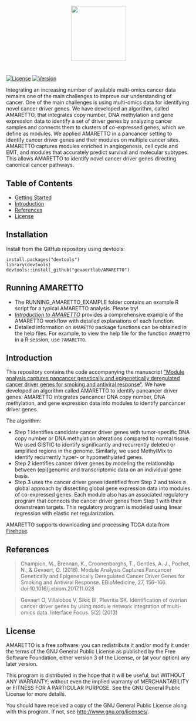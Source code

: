 [//]: # (TODO: Bioconductor support?)
[//]: # (TODO: Some examples)

<p align="center">
  <a href="https://github.com/gevaertlab/AMARETTO">
    <img height="150" src="https://github.com/gevaertlab/AMARETTO/blob/develop/files/logo.jpg">
  </a>
  <h1 align="center"></h1>
</p>


[![License](https://img.shields.io/badge/license-GPL-yellow.svg)](https://opensource.org/licenses/GPL-2.0)
[![Version](https://img.shields.io/badge/version-0.99.1-lightgrey.svg)]()

Integrating an increasing number of available multi-omics cancer data remains one of the main challenges to improve our understanding of cancer. One of the main challenges is using multi-omics data for identifying novel cancer driver genes. We have developed an algorithm, called AMARETTO, that integrates copy number, DNA methylation and gene expression data to identify a set of driver genes by analyzing cancer samples and connects them to clusters of co-expressed genes, which we define as modules. We applied AMARETTO in a pancancer setting to identify cancer driver genes and their modules on multiple cancer sites. AMARETTO captures modules enriched in angiogenesis, cell cycle and EMT, and modules that accurately predict survival and molecular subtypes. This allows AMARETTO to identify novel cancer driver genes directing canonical cancer pathways.

## Table of Contents

- [Getting Started](#getting-started)
- [Introduction](#introduction)
- [References](#references)
- [License](#license)

## Installation

Install from the GitHub repository using devtools:

    install.packages("devtools")
    library(devtools)
    devtools::install_github("gevaertlab/AMARETTO")

## Running AMARETTO

* The RUNNING_AMARETTO_EXAMPLE folder contains an example R script for a typical AMARETTO analysis. Please try!
* [*Introduction to AMARETTO*](https://nbviewer.jupyter.org/github/gevaertlab/AMARETTO/blob/develop/files/AMARETTO_vignette.pdf) provides a comprehensive example of the AMARETTO workflow with detailed  explanations of each function.</br> 
* Detailed information on `AMARETTO` package functions can be obtained in the help files. For example, to view the help file for the function `AMARETTO` in a R session, use `?AMARETTO`.

## Introduction

This repository contains the code accompanying the manuscript ["Module analysis captures pancancer genetically and epigenetically deregulated cancer driver genes for smoking and antiviral response"](https://www.sciencedirect.com/science/article/pii/S2352396417304723).
We have developed an algorithm called AMARETTO to identify pancancer driver genes. AMARETTO integrates pancancer DNA copy number, DNA methylation, and gene expression data into modules to identify pancancer driver genes. 

The algorithm: 
* Step 1 identifies candidate cancer driver genes with tumor-specific DNA copy number or DNA methylation alterations compared to normal tissue. We used GISTIC to identify significantly and recurrently deleted or amplified regions in the genome. Similarly, we used MethylMix to identify recurrently hyper- or hypomethylated genes. 
* Step 2 identifies cancer driver genes by modeling the relationship between (epi)genomic and transcriptomic data on an individual gene basis.
* Step 3 uses the cancer driver genes identified from Step 2 and takes a global approach by dissecting global gene expression data into modules of co-expressed genes. Each module also has an associated regulatory program that connects the cancer driver genes from Step 1 with their downstream targets. This regulatory program is modeled using linear regression with elastic net regularization.
 
AMARETTO supports downloading and processing TCGA data from [Firehose](https://gdac.broadinstitute.org/).



## References

>Champion, M., Brennan, K., Croonenborghs, T., Gentles, A. J., Pochet, N., & Gevaert, O. (2018). Module Analysis Captures Pancancer Genetically and Epigenetically Deregulated Cancer Driver Genes for Smoking and Antiviral Response. EBioMedicine, 27, 156–166. doi:10.1016/j.ebiom.2017.11.028

> Gevaert O, Villalobos V, Sikic BI, Plevritis SK. Identification of ovarian cancer driver genes by using module network integration of multi-omics data. Interface Focus. 5(2) (2013)

## License

AMARETTO is a free software: you can redistribute it and/or modify
it under the terms of the GNU General Public License as published by
the Free Software Foundation, either version 3 of the License, or
(at your option) any later version.

This program is distributed in the hope that it will be useful,
but WITHOUT ANY WARRANTY; without even the implied warranty of
MERCHANTABILITY or FITNESS FOR A PARTICULAR PURPOSE.  See the
GNU General Public License for more details.

You should have received a copy of the GNU General Public License
along with this program.  If not, see <http://www.gnu.org/licenses/>.

